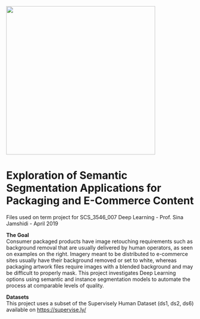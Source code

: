 <img class="img-responsive" src = "https://deploy-pdf.s3.amazonaws.com/utscs.png" width="400"/>

# Exploration of Semantic Segmentation Applications for Packaging and E-Commerce Content
Files used on term project for SCS_3546_007 Deep Learning - Prof. Sina Jamshidi - April 2019


<b>The Goal</b>
<br>
Consumer packaged products have image retouching requirements such as background removal that are usually delivered by human operators, as seen on examples on the right.
Imagery meant to be distributed to e-commerce sites usually have their background removed or set to white, whereas packaging artwork files require images with a blended background and may be difficult to properly mask.
This project investigates Deep Learning options using semantic and instance segmentation models to automate the process at comparable levels of quality.<br>

<b>Datasets</b><br>
This project uses a subset of the Supervisely Human Dataset (ds1, ds2, ds6) available on https://supervise.ly/
 

